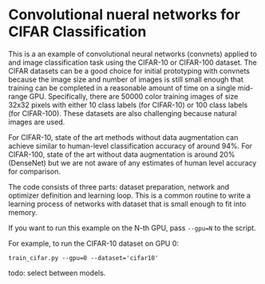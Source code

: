 # Convolutional nueral networks for CIFAR Classification

This is a an example of convolutional neural networks (convnets) applied to and image classification task using the CIFAR-10 or CIFAR-100 dataset. The CIFAR datasets can be a good choice for initial prototyping with convnets because the image size and number of images is still small enough that training can be completed in a reasonable amount of time on a single mid-range GPU. Specifically, there are 50000 color training images of size 32x32 pixels with either 10 class labels (for CIFAR-10) or 100 class labels (for CIFAR-100). These datasets are also challenging because natural images are used.

For CIFAR-10, state of the art methods without data augmentation can achieve similar to human-level classification accuracy of around 94%.
For CIFAR-100, state of the art without data augmentation is around 20% (DenseNet) but we are not aware of any estimates of human level accuracy for comparison.

The code consists of three parts: dataset preparation, network and optimizer definition and learning loop.
This is a common routine to write a learning process of networks with dataset that is small enough to fit into memory.

If you want to run this example on the N-th GPU, pass `--gpu=N` to the script.

For example, to run the CIFAR-10 dataset on GPU 0:
```
train_cifar.py --gpu=0 --dataset='cifar10'
```

todo: select between models.
